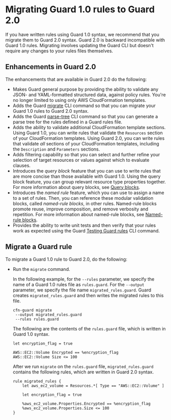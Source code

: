 # Migrating Guard 1\.0 rules to Guard 2\.0<a name="migrate-rules"></a>

If you have written rules using Guard 1\.0 syntax, we recommend that you migrate them to Guard 2\.0 syntax\. Guard 2\.0 is backward incompatible with Guard 1\.0 rules\. Migrating involves updating the Guard CLI but doesn't require any changes to your rules files themselves\.

## Enhancements in Guard 2\.0<a name="migrate-rules-enhancements"></a>

The enhancements that are available in Guard 2\.0 do the following:
+ Makes Guard general purpose by providing the ability to validate any JSON\- and YAML\-formatted structured data, against policy rules\. You're no longer limited to using only AWS CloudFormation templates\.
+ Adds the Guard [migrate](cfn-guard-migrate.md) CLI command so that you can migrate your Guard 1\.0 rules to Guard 2\.0 syntax\.
+ Adds the Guard [parse\-tree](cfn-guard-parse-tree.md) CLI command so that you can generate a parse tree for the rules defined in a Guard rules file\.
+ Adds the ability to validate additional CloudFormation template sections\. Using Guard 1\.0, you can write rules that validate the `Resources` section of your CloudFormation templates\. Using Guard 2\.0, you can write rules that validate *all* sections of your CloudFormation templates, including the `Description` and `Parameters` sections\.
+ Adds filtering capability so that you can select and further refine your selection of target resources or values against which to evaluate clauses\.
+ Introduces the *query block* feature that you can use to write rules that are more concise than those available with Guard 1\.0\. Using the query block feature, you can group relevant resource type properties together\. For more information about query blocks, see [Query blocks](writing-rules.md#query-blocks)\.
+ Introduces the *named rule* feature, which you can use to assign a name to a set of rules\. Then, you can reference these modular validation blocks, called *named\-rule blocks*, in other rules\. Named\-rule blocks promote reuse, improve composition, and remove verbosity and repetition\. For more information about named\-rule blocks, see [Named\-rule blocks](writing-rules.md#named-rule-blocks)\.
+ Provides the ability to write unit tests and then verify that your rules work as expected using the Guard [Testing Guard rules](testing-rules.md) CLI command\.

## Migrate a Guard rule<a name="migrate-rules-how-to"></a>

To migrate a Guard 1\.0 rule to Guard 2\.0, do the following:
+ Run the `migrate` command\. 

  In the following example, for the `--rules` parameter, we specify the name of a Guard 1\.0 rules file as `rules.guard`\. For the `--output` parameter, we specify the file name `migrated_rules.guard`\. Guard creates `migrated_rules.guard` and then writes the migrated rules to this file\.

  ```
  cfn-guard migrate 
   --output migrated_rules.guard
   --rules rules.guard
  ```

  The following are the contents of the `rules.guard` file, which is written in Guard 1\.0 syntax\.

  ```
  let encryption_flag = true
       
  AWS::EC2::Volume Encrypted == %encryption_flag
  AWS::EC2::Volume Size <= 100
  ```

  After we run `migrate` on the `rules.guard` file, `migrated_rules.guard` contains the following rules, which are written in Guard 2\.0 syntax\.

  ```
  rule migrated_rules {
      let aws_ec2_volume = Resources.*[ Type == "AWS::EC2::Volume" ]
   
      let encryption_flag = true
   
      %aws_ec2_volume.Properties.Encrypted == %encryption_flag
      %aws_ec2_volume.Properties.Size <= 100
  }
  ```